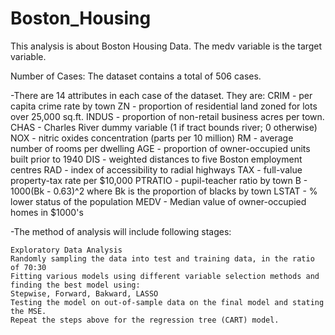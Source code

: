 # Boston_Housing

This analysis is about Boston Housing Data. The medv variable is the target variable.

Number of Cases: The dataset contains a total of 506 cases.

-There are 14 attributes in each case of the dataset. They are:
CRIM - per capita crime rate by town
ZN - proportion of residential land zoned for lots over 25,000 sq.ft.
INDUS - proportion of non-retail business acres per town.
CHAS - Charles River dummy variable (1 if tract bounds river; 0 otherwise)
NOX - nitric oxides concentration (parts per 10 million)
RM - average number of rooms per dwelling
AGE - proportion of owner-occupied units built prior to 1940
DIS - weighted distances to five Boston employment centres
RAD - index of accessibility to radial highways
TAX - full-value property-tax rate per $10,000
PTRATIO - pupil-teacher ratio by town
B - 1000(Bk - 0.63)^2 where Bk is the proportion of blacks by town
LSTAT - % lower status of the population
MEDV - Median value of owner-occupied homes in $1000's

-The method of analysis will include following stages:

	Exploratory Data Analysis 
	Randomly sampling the data into test and training data, in the ratio of 70:30
	Fitting various models using different variable selection methods and finding the best model using: 
	Stepwise, Forward, Bakward, LASSO
	Testing the model on out-of-sample data on the final model and stating the MSE.
	Repeat the steps above for the regression tree (CART) model.
